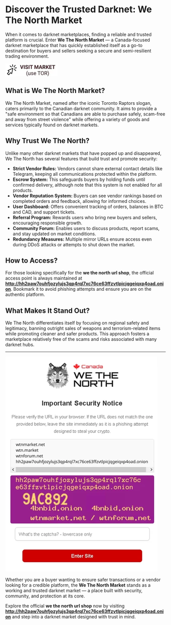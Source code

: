 # Discover the Trusted Darknet: We The North Market

When it comes to darknet marketplaces, finding a reliable and trusted platform is crucial. Enter **We The North Market** — a Canada-focused darknet marketplace that has quickly established itself as a go-to destination for buyers and sellers seeking a secure and semi-resilient trading environment.


[![img](/output/light.webp)](http://hh2paw7ouhfjozylujs3qp4rql7xc76ce63ffzvtlpicjqgeiqxp4oad.onion)


## What is We The North Market?

We The North Market, named after the iconic Toronto Raptors slogan, caters primarily to the Canadian darknet community. It aims to provide a "safe environment so that Canadians are able to purchase safely, scam-free and away from street violence" while offering a variety of goods and services typically found on darknet markets.

## Why Trust We The North?

Unlike many other darknet markets that have popped up and disappeared, We The North has several features that build trust and promote security:

- **Strict Vendor Rules:** Vendors cannot share external contact details like Telegram, keeping all communications protected within the platform.
- **Escrow System:** This safeguards buyers by holding funds until confirmed delivery, although note that this system is not enabled for all products.
- **Vendor Reputation System:** Buyers can see vendor rankings based on completed orders and feedback, allowing for informed choices.
- **User Dashboard:** Offers convenient tracking of orders, balances in BTC and CAD, and support tickets.
- **Referral Program:** Rewards users who bring new buyers and sellers, encouraging responsible growth.
- **Community Forum:** Enables users to discuss products, report scams, and stay updated on market conditions.
- **Redundancy Measures:** Multiple mirror URLs ensure access even during DDoS attacks or attempts to shut down the market.

## How to Access?

For those looking specifically for the **we the north url shop**, the official access point is always maintained at **http://hh2paw7ouhfjozylujs3qp4rql7xc76ce63ffzvtlpicjqgeiqxp4oad.onion**. Bookmark it to avoid phishing attempts and ensure you are on the authentic platform.

## What Makes It Stand Out?

We The North differentiates itself by focusing on regional safety and legitimacy, banning outright sales of weapons and terrorism-related items while promoting cleaner and safer products. This approach fosters a marketplace relatively free of the scams and risks associated with many darknet hubs.

---

[![img](/output/screenshot.webp)](http://hh2paw7ouhfjozylujs3qp4rql7xc76ce63ffzvtlpicjqgeiqxp4oad.onion)


Whether you are a buyer wanting to ensure safer transactions or a vendor looking for a credible platform, the **We The North Market** stands as a working and trusted darknet market — a place built with security, community, and protection at its core.

Explore the official **we the north url shop** now by visiting **http://hh2paw7ouhfjozylujs3qp4rql7xc76ce63ffzvtlpicjqgeiqxp4oad.onion** and step into a darknet market designed with trust in mind.